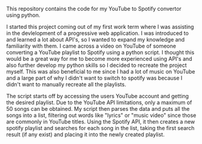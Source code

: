 This repository contains the code for my YouTube to Spotify convertor using python. 

I started this project coming out of my first work term where I was assisting in the devlelopment of a progressive web application. I was introduced to and learned a lot about API's, so I wanted to expand my knowledge and familiarity with them. I came across a video on YouTube of someone converting a YouTube playlist to Spotify using a python script. I thought this would be a great way for me to become more experienced using API's and also further develop my python skills so I decided to recreate the project myself. This was also beneficial to me since I had a lot of music on YouTube and a large part of why I didn't want to switch to spotify was because I didn't want to manually recreate all the playlists. 

The script starts off by accessing the users YouTube account and getting the desired playlist. Due to the YouTube API limitations, only a maximum of 50 songs can be obtained. My script then parses the data and puts all the songs into a list, filtering out words like "lyrics" or "music video" since those are commonly in YouTube titles. Using the Spotify API, it then creates a new spotify playlist and searches for each song in the list, taking the first search result (if any exist) and placing it into the newly created playlist.
